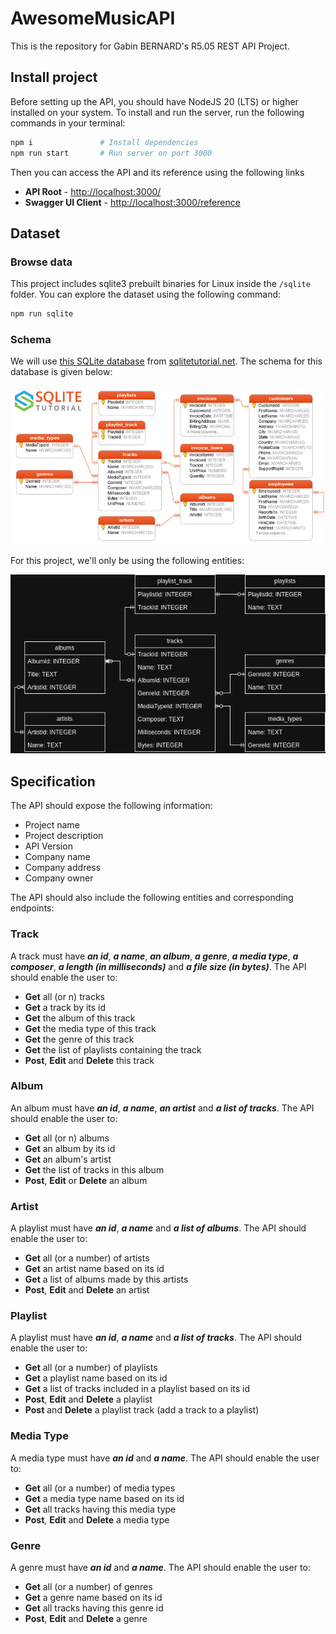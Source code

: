 # AwesomeMusicAPI

This is the repository for Gabin BERNARD's R5.05 REST API Project.

## Install project

Before setting up the API, you should have NodeJS 20 (LTS) or higher installed on your system. To install and run the server, run the following commands in your terminal:

```bash
npm i               # Install dependencies
npm run start       # Run server on port 3000
```

Then you can access the API and its reference using the following links

- **API Root** - [http://localhost:3000/](http://localhost:3000/) 
- **Swagger UI Client** - [http://localhost:3000/reference](http://localhost:3000/reference)

## Dataset

### Browse data

This project includes sqlite3 prebuilt binaries for Linux inside the `/sqlite` folder. You can explore the dataset using the following command:

```bash
npm run sqlite
```

### Schema

We will use [this SQLite database](https://www.sqlitetutorial.net/sqlite-sample-database/) from [sqlitetutorial.net](https://www.sqlitetutorial.net/). The schema for this database is given below:

![db_schema_default.jpg](db_schema_default.jpg)

For this project, we'll only be using the following entities:

![db_schema_project.png](db_schema_project.png)

## Specification

The API should expose the following information:
- Project name
- Project description
- API Version
- Company name
- Company address
- Company owner

The API should also include the following entities and corresponding endpoints:

### Track

A track must have ***an id***, ***a name***, ***an album***, ***a genre***, ***a media type***, ***a composer***, ***a length (in milliseconds)*** and ***a file size (in bytes)***. The API should enable the user to:
- **Get** all (or n) tracks
- **Get** a track by its id
- **Get** the album of this track
- **Get** the media type of this track
- **Get** the genre of this track
- **Get** the list of playlists containing the track
- **Post**, **Edit** and **Delete** this track

### Album

An album must have ***an id***, ***a name***, ***an artist*** and ***a list of tracks***. The API should enable the user to:
- **Get** all (or n) albums
- **Get** an album by its id
- **Get** an album's artist
- **Get** the list of tracks in this album
- **Post**, **Edit** or **Delete** an album

### Artist

A playlist must have ***an id***, ***a name*** and ***a list of albums***. The API should enable the user to:
- **Get** all (or a number) of artists
- **Get** an artist name based on its id
- **Get** a list of albums made by this artists
- **Post**, **Edit** and **Delete** an artist

### Playlist

A playlist must have ***an id***, ***a name*** and ***a list of tracks***. The API should enable the user to:
- **Get** all (or a number) of playlists
- **Get** a playlist name based on its id
- **Get** a list of tracks included in a playlist based on its id
- **Post**, **Edit** and **Delete** a playlist
- **Post** and **Delete** a playlist track (add a track to a playlist)

### Media Type

A media type must have ***an id*** and ***a name***. The API should enable the user to:
- **Get** all (or a number) of media types
- **Get** a media type name based on its id
- **Get** all tracks having this media type
- **Post**, **Edit** and **Delete** a media type

### Genre

A genre must have ***an id*** and ***a name***. The API should enable the user to:
- **Get** all (or a number) of genres
- **Get** a genre name based on its id
- **Get** all tracks having this genre id
- **Post**, **Edit** and **Delete** a genre